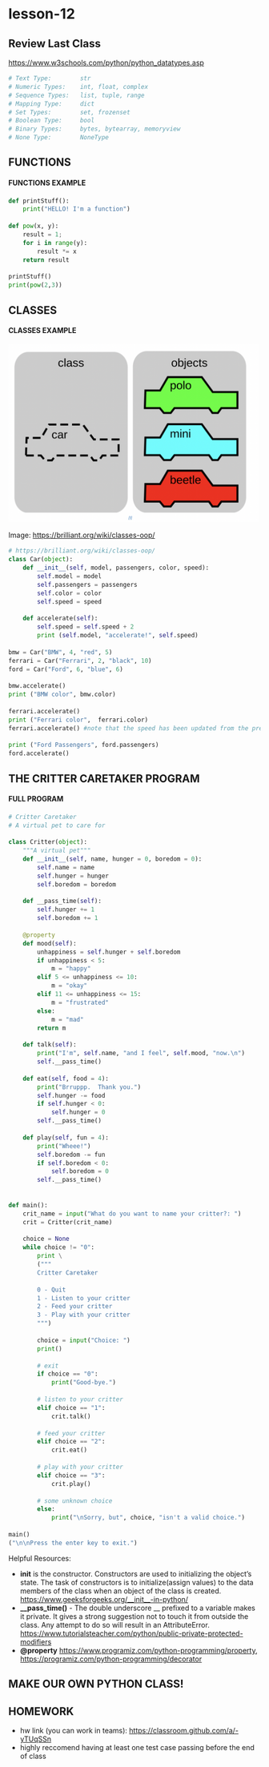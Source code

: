 # lesson-12

## Review Last Class
https://www.w3schools.com/python/python_datatypes.asp
```py
# Text Type:	    str
# Numeric Types:	int, float, complex
# Sequence Types:	list, tuple, range
# Mapping Type:	    dict
# Set Types:	    set, frozenset
# Boolean Type:	    bool
# Binary Types:	    bytes, bytearray, memoryview
# None Type:	    NoneType
```

## FUNCTIONS
#### FUNCTIONS EXAMPLE
```python
def printStuff():
    print("HELLO! I'm a function")

def pow(x, y):
    result = 1;
    for i in range(y):
        result *= x
    return result

printStuff()
print(pow(2,3))
```

## CLASSES
#### CLASSES EXAMPLE

<img src="classes.png " alt="drawing" style="width:500px;"/>

Image: https://brilliant.org/wiki/classes-oop/

```py
# https://brilliant.org/wiki/classes-oop/
class Car(object):
    def __init__(self, model, passengers, color, speed):
        self.model = model
        self.passengers = passengers
        self.color = color
        self.speed = speed

    def accelerate(self):
        self.speed = self.speed + 2
        print (self.model, "accelerate!", self.speed)

bmw = Car("BMW", 4, "red", 5)
ferrari = Car("Ferrari", 2, "black", 10)
ford = Car("Ford", 6, "blue", 6)

bmw.accelerate()
print ("BMW color", bmw.color)

ferrari.accelerate()
print ("Ferrari color",  ferrari.color)
ferrari.accelerate() #note that the speed has been updated from the previous accelerate call

print ("Ford Passengers", ford.passengers)
ford.accelerate()
```




## THE CRITTER CARETAKER PROGRAM
#### FULL PROGRAM
```python
# Critter Caretaker
# A virtual pet to care for

class Critter(object):
    """A virtual pet"""
    def __init__(self, name, hunger = 0, boredom = 0):
        self.name = name
        self.hunger = hunger
        self.boredom = boredom

    def __pass_time(self):
        self.hunger += 1
        self.boredom += 1

    @property
    def mood(self):
        unhappiness = self.hunger + self.boredom
        if unhappiness < 5:
            m = "happy"
        elif 5 <= unhappiness <= 10:
            m = "okay"
        elif 11 <= unhappiness <= 15:
            m = "frustrated"
        else:
            m = "mad"
        return m

    def talk(self):
        print("I'm", self.name, "and I feel", self.mood, "now.\n")
        self.__pass_time()

    def eat(self, food = 4):
        print("Brruppp.  Thank you.")
        self.hunger -= food
        if self.hunger < 0:
            self.hunger = 0
        self.__pass_time()

    def play(self, fun = 4):
        print("Wheee!")
        self.boredom -= fun
        if self.boredom < 0:
            self.boredom = 0
        self.__pass_time()


def main():
    crit_name = input("What do you want to name your critter?: ")
    crit = Critter(crit_name)

    choice = None  
    while choice != "0":
        print \
        ("""
        Critter Caretaker

        0 - Quit
        1 - Listen to your critter
        2 - Feed your critter
        3 - Play with your critter
        """)

        choice = input("Choice: ")
        print()

        # exit
        if choice == "0":
            print("Good-bye.")

        # listen to your critter
        elif choice == "1":
            crit.talk()

        # feed your critter
        elif choice == "2":
            crit.eat()

        # play with your critter
        elif choice == "3":
            crit.play()

        # some unknown choice
        else:
            print("\nSorry, but", choice, "isn't a valid choice.")

main()
("\n\nPress the enter key to exit.")
```

Helpful Resources:
- **__init__** is the constructor. Constructors are used to initializing the object’s state. The task of constructors is to initialize(assign values) to the data members of the class when an object of the class is created. https://www.geeksforgeeks.org/__init__-in-python/
- **__pass_time()** - The double underscore __ prefixed to a variable makes it private. It gives a strong suggestion not to touch it from outside the class. Any attempt to do so will result in an AttributeError. https://www.tutorialsteacher.com/python/public-private-protected-modifiers
- **@property** https://www.programiz.com/python-programming/property, https://programiz.com/python-programming/decorator


## MAKE OUR OWN PYTHON CLASS!

## HOMEWORK
- hw link (you can work in teams): https://classroom.github.com/a/-yTUqSSn
- highly reccomend having at least one test case passing before the end of class
